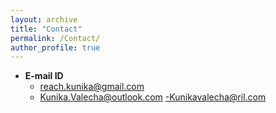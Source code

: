 ```yaml
---
layout: archive
title: "Contact"
permalink: /Contact/
author_profile: true
---
```


* **E-mail ID**
  - reach.kunika@gmail.com
  - Kunika.Valecha@outlook.com
  -Kunikavalecha@ril.com
